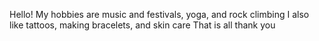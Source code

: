 Hello!
My hobbies are music and festivals, yoga, and rock climbing
I also like tattoos, making bracelets, and skin care
That is all thank you
